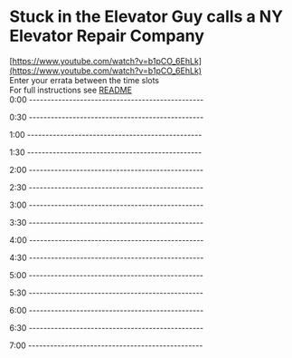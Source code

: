 # Stuck in the Elevator Guy calls a NY Elevator Repair Company

[https://www.youtube.com/watch?v=b1pCO_6EhLk](https://www.youtube.com/watch?v=b1pCO_6EhLk)  
Enter your errata between the time slots  
For full instructions see [README](../../..#readme)  
0:00 ------------------------------------------------  




0:30 ------------------------------------------------  




1:00 ------------------------------------------------  




1:30 ------------------------------------------------  




2:00 ------------------------------------------------  




2:30 ------------------------------------------------  




3:00 ------------------------------------------------  




3:30 ------------------------------------------------  




4:00 ------------------------------------------------  




4:30 ------------------------------------------------  




5:00 ------------------------------------------------  




5:30 ------------------------------------------------  




6:00 ------------------------------------------------  




6:30 ------------------------------------------------  




7:00 ------------------------------------------------  




